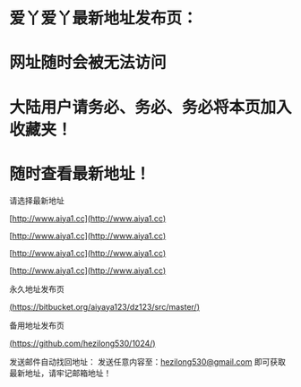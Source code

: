 # 爱丫爱丫最新地址发布页：
# 网址随时会被无法访问

# 大陆用户请务必、务必、务必将本页加入收藏夹！

# 随时查看最新地址！

请选择最新地址

[http://www.aiya1.cc](http://www.aiya1.cc)


[http://www.aiya1.cc](http://www.aiya1.cc)


[http://www.aiya1.cc](http://www.aiya1.cc)


[http://www.aiya1.cc](http://www.aiya1.cc)


永久地址发布页

[(https://bitbucket.org/aiyaya123/dz123/src/master/)](https://bitbucket.org/aiyaya123/dz123/src/master/)

备用地址发布页

[(https://github.com/hezilong530/1024/)](https://github.com/hezilong530/1024/)

发送邮件自动找回地址：
发送任意内容至：hezilong530@gmail.com  即可获取最新地址，请牢记邮箱地址！
